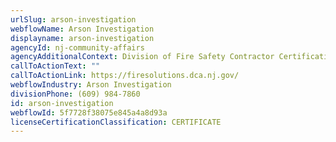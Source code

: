 ```yaml
---
urlSlug: arson-investigation
webflowName: Arson Investigation
displayname: arson-investigation
agencyId: nj-community-affairs
agencyAdditionalContext: Division of Fire Safety Contractor Certification Unit
callToActionText: ""
callToActionLink: https://firesolutions.dca.nj.gov/
webflowIndustry: Arson Investigation
divisionPhone: (609) 984-7860
id: arson-investigation
webflowId: 5f7728f38075e845a4a8d93a
licenseCertificationClassification: CERTIFICATE
---
```

